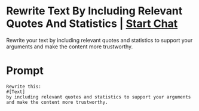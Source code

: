 

# Rewrite Text By Including Relevant Quotes And Statistics | [Start Chat](https://gptcall.net/chat.html?data=%7B%22contact%22%3A%7B%22id%22%3A%2205e2e18e-2f53-4050-a197-951c693275ba%22%2C%22flow%22%3Atrue%7D%7D)
Rewrite your text by including relevant quotes and statistics to support your arguments and make the content more trustworthy.

# Prompt

```
Rewrite this:
#[Text]
by including relevant quotes and statistics to support your arguments and make the content more trustworthy.
```





